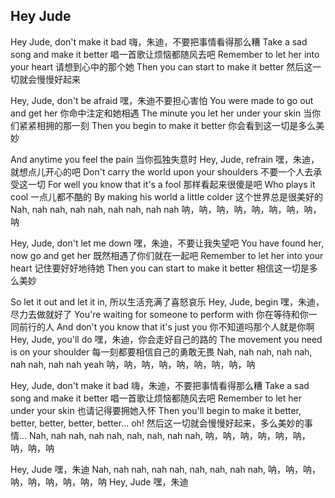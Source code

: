 ## Hey Jude

Hey Jude, don't make it bad
嗨，朱迪，不要把事情看得那么糟
Take a sad song and make it better
唱一首歌让烦恼都随风去吧
Remember to let her into your heart
请想到心中的那个她
Then you can start to make it better
然后这一切就会慢慢好起来

Hey, Jude, don't be afraid
嘿，朱迪不要担心害怕
You were made to go out and get her
你命中注定和她相遇
The minute you let her under your skin
当你们紧紧相拥的那一刻
Then you begin to make it better
你会看到这一切是多么美妙

And anytime you feel the pain
当你孤独失意时
Hey, Jude, refrain
嘿，朱迪，就想点儿开心的吧
Don't carry the world upon your shoulders
不要一个人去承受这一切
For well you know that it's a fool
那样看起来很傻是吧
Who plays it cool
一点儿都不酷的
By making his world a little colder
这个世界总是很美好的
Nah, nah nah, nah nah, nah nah, nah nah
呐，呐，呐，呐，呐，呐，呐，呐，呐

Hey, Jude, don't let me down
嘿，朱迪，不要让我失望吧
You have found her, now go and get her
既然相遇了你们就在一起吧
Remember to let her into your heart
记住要好好地待她
Then you can start to make it better
相信这一切是多么美妙

So let it out and let it in,
所以生活充满了喜怒哀乐
Hey, Jude, begin
嘿，朱迪，尽力去做就好了
You're waiting for someone to perform with
你在等待和你一同前行的人
And don't you know that it's just you
你不知道吗那个人就是你啊
Hey, Jude, you'll do
嘿，朱迪，你会走好自己的路的
The movement you need is on your shoulder
每一刻都要相信自己的勇敢无畏
Nah, nah nah, nah nah, nah nah, nah nah yeah
呐，呐，呐，呐，呐，呐，呐，呐，呐

Hey, Jude, don't make it bad
嗨，朱迪，不要把事情看得那么糟
Take a sad song and make it better
唱一首歌让烦恼都随风去吧
Remember to let her under your skin
也请记得要拥她入怀
Then you'll begin to make it better, better, better, better, better... oh!
然后这一切就会慢慢好起来，多么美妙的事情...
Nah, nah nah, nah nah, nah, nah, nah nah,
呐，呐，呐，呐，呐，呐，呐，呐，呐

Hey, Jude
嘿，朱迪
Nah, nah nah, nah nah, nah, nah, nah nah,
呐，呐，呐，呐，呐，呐，呐，呐，呐
Hey, Jude
嘿，朱迪
